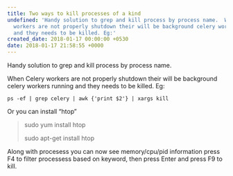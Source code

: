 ```yaml
---
title: Two ways to kill processes of a kind
undefined: 'Handy solution to grep and kill process by process name.  When Celery
  workers are not properly shutdown their will be background celery workers running
  and they needs to be killed. Eg:'
created_date: 2018-01-17 00:00:00 +0530
date: 2018-01-17 21:58:55 +0000
---
```

Handy solution to grep and kill process by process name.

When Celery workers are not properly shutdown their will be background celery workers running and they needs to be killed. Eg:

    ps -ef | grep celery | awk {'print $2'} | xargs kill

Or you can install “htop”

> sudo yum install htop
>
> sudo apt-get install htop

Along with procesess you can now see memory/cpu/pid information press F4 to filter processess based on keyword, then press Enter and press F9 to kill.